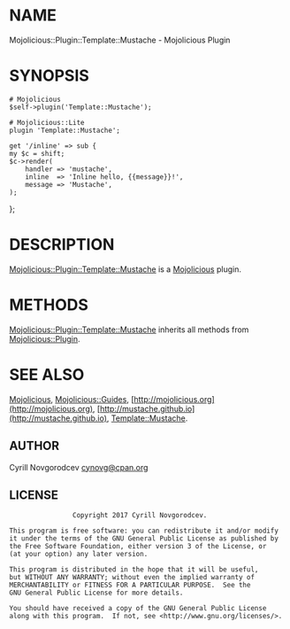 
# NAME

Mojolicious::Plugin::Template::Mustache - Mojolicious Plugin

# SYNOPSIS

    # Mojolicious
    $self->plugin('Template::Mustache');

    # Mojolicious::Lite
    plugin 'Template::Mustache';

    get '/inline' => sub {
    my $c = shift;
    $c->render(
        handler => 'mustache',
        inline  => 'Inline hello, {{message}}!',
        message => 'Mustache',
    );
  };

# DESCRIPTION

[Mojolicious::Plugin::Template::Mustache](https://metacpan.org/pod/Mojolicious::Plugin::Template::Mustache) is a [Mojolicious](https://metacpan.org/pod/Mojolicious) plugin.

# METHODS

[Mojolicious::Plugin::Template::Mustache](https://metacpan.org/pod/Mojolicious::Plugin::Template::Mustache) inherits all methods from [Mojolicious::Plugin](https://metacpan.org/pod/Mojolicious::Plugin).

# SEE ALSO

[Mojolicious](https://metacpan.org/pod/Mojolicious), [Mojolicious::Guides](https://metacpan.org/pod/Mojolicious::Guides), [http://mojolicious.org](http://mojolicious.org), [http://mustache.github.io](http://mustache.github.io), [Template::Mustache](https://metacpan.org/pod/Template::Mustache).

## AUTHOR

Cyrill Novgorodcev <cynovg@cpan.org>

## LICENSE

                    Copyright 2017 Cyrill Novgorodcev.

    This program is free software: you can redistribute it and/or modify
    it under the terms of the GNU General Public License as published by
    the Free Software Foundation, either version 3 of the License, or
    (at your option) any later version.

    This program is distributed in the hope that it will be useful,
    but WITHOUT ANY WARRANTY; without even the implied warranty of
    MERCHANTABILITY or FITNESS FOR A PARTICULAR PURPOSE.  See the
    GNU General Public License for more details.

    You should have received a copy of the GNU General Public License
    along with this program.  If not, see <http://www.gnu.org/licenses/>.
